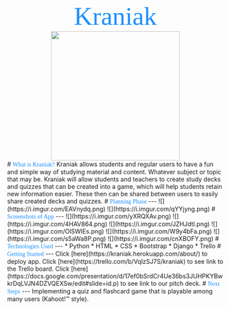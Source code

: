 <center><span style="font-size: 60px; font-family:Papyrus; color:dodgerblue; ">Kraniak </span></center>
 <center><img src="https://i.imgur.com/cx1gPJI.png"  width="300" height="300"></center>
# <span style="font-family:Papyrus; color:dodgerblue">What is Kraniak?</span>
Kraniak allows students and regular users to have a fun and simple way of studying material and content. Whatever subject or topic that may be.
Kraniak will allow students and teachers to create study decks and
quizzes that can be created into a game, which will help students retain new information easier.
These then can be shared between users to easily share created decks and quizzes.
# <span style="font-family:Papyrus; color:dodgerblue">Planning Phase</span>
---
![](https://i.imgur.com/EAVnydq.png)
![](https://i.imgur.com/qYYjyng.png)
# <span style="font-family:Papyrus; color:dodgerblue">Screenshots of App</span>
---
![](https://i.imgur.com/yXRQXAv.png)
![](https://i.imgur.com/4HAV864.png)
![](https://i.imgur.com/JZHJdtI.png)
![](https://i.imgur.com/OlSWIEs.png)
![](https://i.imgur.com/W9y4bFa.png)
![](https://i.imgur.com/s5aWa8P.png)
![](https://i.imgur.com/cnXBOFY.png)
# <span style="font-family:Papyrus; color:dodgerblue">Technologies Used</span>
---
* Python
* HTML
* CSS
* Bootstrap
* Django
*  Trello
# <span style="font-family:Papyrus; color:dodgerblue">Getting Started</span>
---
Click [here](https://kraniak.herokuapp.com/about/) to deploy app.
Click [here](https://trello.com/b/VqlzSJ7S/kraniak) to see link to the Trello board.
Click [here](https://docs.google.com/presentation/d/17ef0bSrdCr4Ue36bs3JUHPKYBwkrDqLVJN4DZVQEXSw/edit#slide=id.p) to see link to our pitch deck.
# <span style="font-family:Papyrus; color:dodgerblue">Next Steps</span>
---
Implementing a quiz and flashcard game that is playable among many users (Kahoot!&trade; style).
